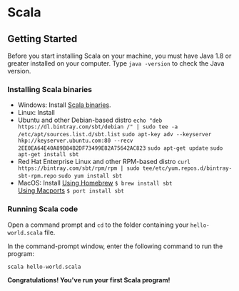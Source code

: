 # Scala

## Getting Started

Before you start installing Scala on your machine, you must have Java 1.8 or greater installed on your computer. Type `java -version` to check the Java version.



### Installing Scala binaries

* Windows: Install [Scala binaries](http://www.scala-lang.org/download/).
* Linux: Install
 * Ubuntu and other Debian-based distro
                   `echo "deb https://dl.bintray.com/sbt/debian /" | sudo tee -a /etc/apt/sources.list.d/sbt.list`
                    `sudo apt-key adv --keyserver hkp://keyserver.ubuntu.com:80 --recv 2EE0EA64E40A89B84B2DF73499E82A75642AC823`
                    `sudo apt-get update`
                    `sudo apt-get install sbt`  
 * Red Hat Enterprise Linux and other RPM-based distro
                 `curl https://bintray.com/sbt/rpm/rpm | sudo tee/etc/yum.repos.d/bintray-sbt-rpm.repo`
                 `sudo yum install sbt`  
* MacOS: Install [Using Homebrew](https://brew.sh/)
                    `$ brew install sbt`  
                 [Using Macports](https://www.macports.org/)
                    `$ port install sbt`
 

### Running Scala code
Open a command prompt and `cd` to the folder containing your `hello-world.scala` file.

In the command-prompt window, enter the following command to run the program:

`scala hello-world.scala`

**Congratulations! You've run your first Scala program!**
